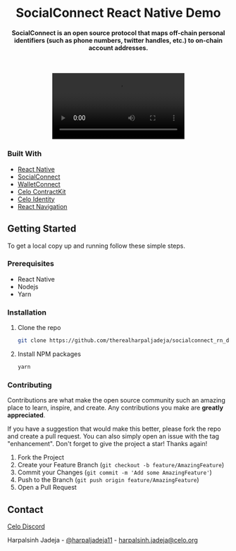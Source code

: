 <h1 align="center">SocialConnect React Native Demo</h1>

<h4 align="center">SocialConnect is an open source protocol that maps off-chain personal identifiers (such as phone numbers, twitter handles, etc.) to on-chain account addresses.</h4>

<br>

<p align="center">
<video src="https://user-images.githubusercontent.com/38040789/217602778-4fa4741f-9fd3-441e-b9b0-98bf705fc715.mp4">
</p>






### Built With

- [React Native](https://reactnative.dev/)
- [SocialConnect](https://github.com/celo-org/SocialConnect)
- [WalletConnect](https://docs.walletconnect.com/1.0/quick-start/wallets/react-native)
- [Celo ContractKit](https://www.npmjs.com/package/@celo/contractkit)
- [Celo Identity](https://www.npmjs.com/package/@celo/identity)
- [React Navigation](https://reactnavigation.org/)

## Getting Started

To get a local copy up and running follow these simple steps.

### Prerequisites

- React Native
- Nodejs
- Yarn

### Installation

1. Clone the repo

   ```sh
   git clone https://github.com/therealharpaljadeja/socialconnect_rn_demo.git
   ```

2. Install NPM packages

   ```sh
   yarn
   ```

### Contributing

Contributions are what make the open source community such an amazing place to learn, inspire, and create. Any contributions you make are **greatly appreciated**.

If you have a suggestion that would make this better, please fork the repo and create a pull request. You can also simply open an issue with the tag "enhancement".
Don't forget to give the project a star! Thanks again!

1. Fork the Project
2. Create your Feature Branch (`git checkout -b feature/AmazingFeature`)
3. Commit your Changes (`git commit -m 'Add some AmazingFeature'`)
4. Push to the Branch (`git push origin feature/AmazingFeature`)
5. Open a Pull Request

## Contact

[Celo Discord](https://discord.com/invite/6yWMkgM)

Harpalsinh Jadeja - [@harpaljadeja11](https://twitter.com/harpaljadeja11) - harpalsinh.jadeja@celo.org
